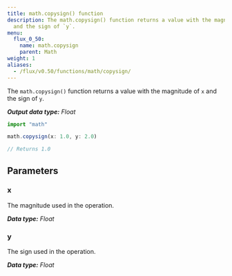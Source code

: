 ```yaml
---
title: math.copysign() function
description: The math.copysign() function returns a value with the magnitude of `x`
  and the sign of `y`.
menu:
  flux_0_50:
    name: math.copysign
    parent: Math
weight: 1
aliases:
  - /flux/v0.50/functions/math/copysign/
---
```


The `math.copysign()` function returns a value with the magnitude of `x` and the sign of `y`.

_**Output data type:** Float_

```js
import "math"

math.copysign(x: 1.0, y: 2.0)

// Returns 1.0
```

## Parameters

### x
The magnitude used in the operation.

_**Data type:** Float_

### y
The sign used in the operation.

_**Data type:** Float_
